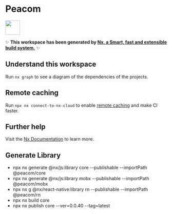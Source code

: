 # Peacom

<a href="https://nx.dev" target="_blank" rel="noreferrer"><img src="https://raw.githubusercontent.com/nrwl/nx/master/images/nx-logo.png" width="45"></a>

✨ **This workspace has been generated by [Nx, a Smart, fast and extensible build system.](https://nx.dev)** ✨

## Understand this workspace

Run `nx graph` to see a diagram of the dependencies of the projects.

## Remote caching

Run `npx nx connect-to-nx-cloud` to enable [remote caching](https://nx.app) and make CI faster.

## Further help

Visit the [Nx Documentation](https://nx.dev) to learn more.

## Generate Library

- npx nx generate @nx/js:library core --publishable --importPath @peacom/core
- npx nx generate @nx/js:library mobx --publishable --importPath @peacom/mobx
- npx nx g @nx/react-native:library rn --publishable --importPath @peacom/rn
- npx nx build core
- npx nx publish core --ver=0.0.40 --tag=latest
